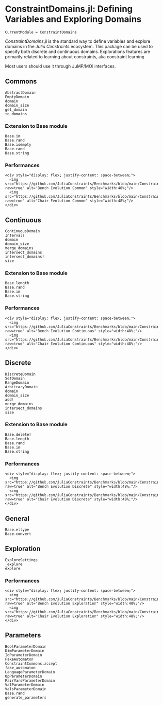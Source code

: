 # ConstraintDomains.jl: Defining Variables and Exploring Domains

```@meta
CurrentModule = ConstraintDomains
```

*ConstraintDomains.jl* is the standard way to define variables and explore domains in the *Julia Constraints* ecosystem. This package can be used to specify both discrete and continuous domains. Explorations features are primarily related to learning about constraints, aka constraint learning.

Most users should use it through JuMP/MOI interfaces.

## Commons

```@docs; canonical=false
AbstractDomain
EmptyDomain
domain
domain_size
get_domain
to_domains
```

### Extension to Base module

```@docs; canonical=false
Base.in
Base.rand
Base.isempty
Base.rand
Base.string
```

### Performances

```@raw html
<div style="display: flex; justify-content: space-between;">
  <img src="https://github.com/JuliaConstraints/Benchmarks/blob/main/ConstraintDomains/visuals/bench_evolution_common.png?raw=true" alt="Bench Evolution Common" style="width:48%;"/>
  <img src="https://github.com/JuliaConstraints/Benchmarks/blob/main/ConstraintDomains/visuals/chair_evolution_common.png?raw=true" alt="Chair Evolution Common" style="width:48%;"/>
</div>
```

## Continuous

```@docs; canonical=false
ContinuousDomain
Intervals
domain
domain_size
merge_domains
intersect_domains
intersect_domains!
size
```

### Extension to Base module

```@docs; canonical=false
Base.length
Base.rand
Base.in
Base.string
```

### Performances

```@raw html
<div style="display: flex; justify-content: space-between;">
  <img src="https://github.com/JuliaConstraints/Benchmarks/blob/main/ConstraintDomains/visuals/bench_evolution_continuous.png?raw=true" alt="Bench Evolution Continuous" style="width:48%;"/>
  <img src="https://github.com/JuliaConstraints/Benchmarks/blob/main/ConstraintDomains/visuals/chair_evolution_continuous.png?raw=true" alt="Chair Evolution Continuous" style="width:48%;"/>
</div>
```

## Discrete

```@docs; canonical=false
DiscreteDomain
SetDomain
RangeDomain
ArbitraryDomain
domain
domain_size
add!
merge_domains
intersect_domains
size
```

### Extension to Base module


```@docs; canonical=false
Base.delete!
Base.length
Base.rand
Base.in
Base.string
```

### Performances

```@raw html
<div style="display: flex; justify-content: space-between;">
  <img src="https://github.com/JuliaConstraints/Benchmarks/blob/main/ConstraintDomains/visuals/bench_evolution_discrete.png?raw=true" alt="Bench Evolution Discrete" style="width:48%;"/>
  <img src="https://github.com/JuliaConstraints/Benchmarks/blob/main/ConstraintDomains/visuals/chair_evolution_discrete.png?raw=true" alt="Chair Evolution Discrete" style="width:48%;"/>
</div>
```

## General

```@docs; canonical=false
Base.eltype
Base.convert
```

## Exploration

```@docs; canonical=false
ExploreSettings
_explore
explore
```

### Performances

```@raw html
<div style="display: flex; justify-content: space-between;">
  <img src="https://github.com/JuliaConstraints/Benchmarks/blob/main/ConstraintDomains/visuals/bench_evolution_explore.png?raw=true" alt="Bench Evolution Exploration" style="width:48%;"/>
  <img src="https://github.com/JuliaConstraints/Benchmarks/blob/main/ConstraintDomains/visuals/chair_evolution_explore.png?raw=true" alt="Chair Evolution Exploration" style="width:48%;"/>
</div>
```

## Parameters

```@docs; canonical=false
BoolParameterDomain
DimParameterDomain
IdParameterDomain
FakeAutomaton
ConstraintCommons.accept
fake_automaton
LanguageParameterDomain
OpParameterDomain
PairVarsParameterDomain
ValParameterDomain
ValsParameterDomain
Base.rand
generate_parameters
```
